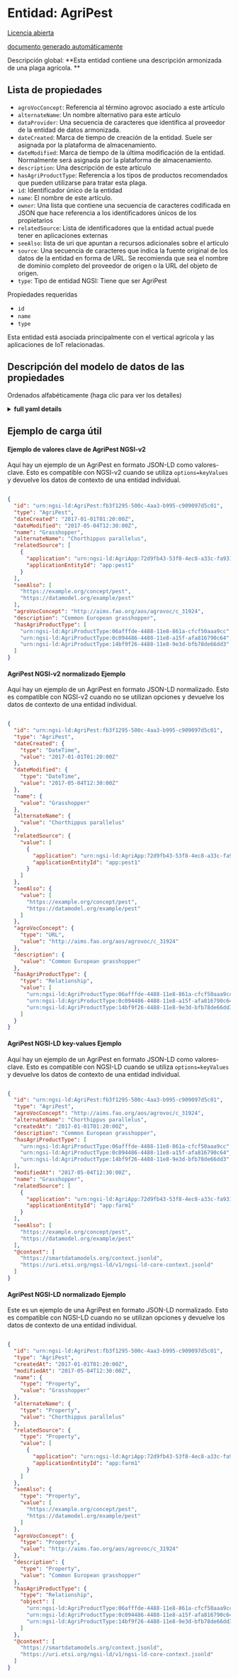 Entidad: AgriPest  
=================  
[Licencia abierta](https://github.com/smart-data-models//dataModel.Agrifood/blob/master/AgriPest/LICENSE.md)  
[documento generado automáticamente](https://docs.google.com/presentation/d/e/2PACX-1vTs-Ng5dIAwkg91oTTUdt8ua7woBXhPnwavZ0FxgR8BsAI_Ek3C5q97Nd94HS8KhP-r_quD4H0fgyt3/pub?start=false&loop=false&delayms=3000#slide=id.gb715ace035_0_60)  
Descripción global: **Esta entidad contiene una descripción armonizada de una plaga agrícola. **  

## Lista de propiedades  

- `agroVocConcept`: Referencia al término agrovoc asociado a este artículo  - `alternateName`: Un nombre alternativo para este artículo  - `dataProvider`: Una secuencia de caracteres que identifica al proveedor de la entidad de datos armonizada.  - `dateCreated`: Marca de tiempo de creación de la entidad. Suele ser asignada por la plataforma de almacenamiento.  - `dateModified`: Marca de tiempo de la última modificación de la entidad. Normalmente será asignada por la plataforma de almacenamiento.  - `description`: Una descripción de este artículo  - `hasAgriProductType`: Referencia a los tipos de productos recomendados que pueden utilizarse para tratar esta plaga.  - `id`: Identificador único de la entidad  - `name`: El nombre de este artículo.  - `owner`: Una lista que contiene una secuencia de caracteres codificada en JSON que hace referencia a los identificadores únicos de los propietarios  - `relatedSource`: Lista de identificadores que la entidad actual puede tener en aplicaciones externas  - `seeAlso`: lista de uri que apuntan a recursos adicionales sobre el artículo  - `source`: Una secuencia de caracteres que indica la fuente original de los datos de la entidad en forma de URL. Se recomienda que sea el nombre de dominio completo del proveedor de origen o la URL del objeto de origen.  - `type`: Tipo de entidad NGSI: Tiene que ser AgriPest    
Propiedades requeridas  
- `id`  - `name`  - `type`    
Esta entidad está asociada principalmente con el vertical agrícola y las aplicaciones de IoT relacionadas.  
## Descripción del modelo de datos de las propiedades  
Ordenados alfabéticamente (haga clic para ver los detalles)  
<details><summary><strong>full yaml details</strong></summary>    
```yaml  
AgriPest:    
  description: 'This entity contains a harmonised description of an agricultural pest. '    
  properties:    
    agroVocConcept:    
      description: 'Reference to the agrovoc term associated with this item'    
      format: uri    
      type: string    
      x-ngsi:    
        model: http://schema.org/URL    
        type: Relationship    
    alternateName:    
      description: 'An alternative name for this item'    
      type: string    
      x-ngsi:    
        type: Property    
    dataProvider:    
      description: 'A sequence of characters identifying the provider of the harmonised data entity.'    
      type: string    
      x-ngsi:    
        type: Property    
    dateCreated:    
      description: 'Entity creation timestamp. This will usually be allocated by the storage platform.'    
      format: date-time    
      type: string    
      x-ngsi:    
        type: Property    
    dateModified:    
      description: 'Timestamp of the last modification of the entity. This will usually be allocated by the storage platform.'    
      format: date-time    
      type: string    
      x-ngsi:    
        type: Property    
    description:    
      description: 'A description of this item'    
      type: string    
      x-ngsi:    
        type: Property    
    hasAgriProductType:    
      description: 'Reference to the recommended types of product that can be used to treat this pest.'    
      items:    
        - anyOf: &agripest_-_properties_-_id_-_anyof    
            - description: 'Property. Identifier format of any NGSI entity'    
              maxLength: 256    
              minLength: 1    
              pattern: ^[\w\-\.\{\}\$\+\*\[\]`|~^@!,:\\]+$    
              type: string    
            - description: 'Property. Identifier format of any NGSI entity'    
              format: uri    
              type: string    
          description: 'Property. Unique identifier of the entity'    
      type: array    
      x-ngsi:    
        model: http://schema.org/URL    
        type: Relationship    
    id:    
      anyOf: *agripest_-_properties_-_id_-_anyof    
      description: 'Unique identifier of the entity'    
      x-ngsi:    
        type: Property    
    name:    
      description: 'The name of this item.'    
      type: string    
      x-ngsi:    
        type: Property    
    owner:    
      description: 'A List containing a JSON encoded sequence of characters referencing the unique Ids of the owner(s)'    
      items:    
        anyOf: *agripest_-_properties_-_id_-_anyof    
        description: 'Property. Unique identifier of the entity'    
      type: array    
      x-ngsi:    
        type: Property    
    relatedSource:    
      description: 'List of IDs the current entity may have in external applications'    
      items:    
        - type: object    
          values:    
            application:    
              anyOf: *agripest_-_properties_-_id_-_anyof    
              description: 'Property. Unique identifier of the entity'    
            applicationEntityId:    
              type: string    
      type: array    
      x-ngsi:    
        type: Property    
    seeAlso:    
      description: 'list of uri pointing to additional resources about the item'    
      oneOf:    
        - items:    
            format: uri    
            type: string    
          minItems: 1    
          type: array    
        - format: uri    
          type: string    
      x-ngsi:    
        type: Property    
    source:    
      description: 'A sequence of characters giving the original source of the entity data as a URL. Recommended to be the fully qualified domain name of the source provider, or the URL to the source object.'    
      type: string    
      x-ngsi:    
        type: Property    
    type:    
      description: 'NGSI Entity Type: It has to be AgriPest'    
      enum:    
        - AgriPest    
      type: string    
      x-ngsi:    
        type: Property    
  required:    
    - id    
    - type    
    - name    
  type: object    
```  
</details>    
## Ejemplo de carga útil  
#### Ejemplo de valores clave de AgriPest NGSI-v2  
Aquí hay un ejemplo de un AgriPest en formato JSON-LD como valores-clave. Esto es compatible con NGSI-v2 cuando se utiliza `options=keyValues` y devuelve los datos de contexto de una entidad individual.  
```json  
{  
  "id": "urn:ngsi-ld:AgriPest:fb3f1295-500c-4aa3-b995-c909097d5c01",  
  "type": "AgriPest",  
  "dateCreated": "2017-01-01T01:20:00Z",  
  "dateModified": "2017-05-04T12:30:00Z",  
  "name": "Grasshopper",  
  "alternateName": "Chorthippus parallelus",  
  "relatedSource": [  
    {  
      "application": "urn:ngsi-ld:AgriApp:72d9fb43-53f8-4ec8-a33c-fa931360259a",  
      "applicationEntityId": "app:pest1"  
    }  
  ],  
  "seeAlso": [  
    "https://example.org/concept/pest",  
    "https://datamodel.org/example/pest"  
  ],  
  "agroVocConcept": "http://aims.fao.org/aos/agrovoc/c_31924",  
  "description": "Common European grasshopper",  
  "hasAgriProductType": [  
    "urn:ngsi-ld:AgriProductType:06afffde-4488-11e8-861a-cfcf50aaa9cc",  
    "urn:ngsi-ld:AgriProductType:0c094486-4488-11e8-a15f-afa816790c64",  
    "urn:ngsi-ld:AgriProductType:14bf9f26-4488-11e8-9e3d-bfb78de66dd3"  
  ]  
}  
```  
#### AgriPest NGSI-v2 normalizado Ejemplo  
Aquí hay un ejemplo de un AgriPest en formato JSON-LD normalizado. Esto es compatible con NGSI-v2 cuando no se utilizan opciones y devuelve los datos de contexto de una entidad individual.  
```json  
{  
  "id": "urn:ngsi-ld:AgriPest:fb3f1295-500c-4aa3-b995-c909097d5c01",  
  "type": "AgriPest",  
  "dateCreated": {  
    "type": "DateTime",  
    "value": "2017-01-01T01:20:00Z"  
  },  
  "dateModified": {  
    "type": "DateTime",  
    "value": "2017-05-04T12:30:00Z"  
  },  
  "name": {  
    "value": "Grasshopper"  
  },  
  "alternateName": {  
    "value": "Chorthippus parallelus"  
  },  
  "relatedSource": {  
    "value": [  
      {  
        "application": "urn:ngsi-ld:AgriApp:72d9fb43-53f8-4ec8-a33c-fa931360259a",  
        "applicationEntityId": "app:pest1"  
      }  
    ]  
  },  
  "seeAlso": {  
    "value": [  
      "https://example.org/concept/pest",  
      "https://datamodel.org/example/pest"  
    ]  
  },  
  "agroVocConcept": {  
    "type": "URL",  
    "value": "http://aims.fao.org/aos/agrovoc/c_31924"  
  },  
  "description": {  
    "value": "Common European grasshopper"  
  },  
  "hasAgriProductType": {  
    "type": "Relationship",  
    "value": [  
      "urn:ngsi-ld:AgriProductType:06afffde-4488-11e8-861a-cfcf50aaa9cc",  
      "urn:ngsi-ld:AgriProductType:0c094486-4488-11e8-a15f-afa816790c64",  
      "urn:ngsi-ld:AgriProductType:14bf9f26-4488-11e8-9e3d-bfb78de66dd3"  
    ]  
  }  
}  
```  
#### AgriPest NGSI-LD key-values Ejemplo  
Aquí hay un ejemplo de un AgriPest en formato JSON-LD como valores-clave. Esto es compatible con NGSI-LD cuando se utiliza `options=keyValues` y devuelve los datos de contexto de una entidad individual.  
```json  
{  
  "id": "urn:ngsi-ld:AgriPest:fb3f1295-500c-4aa3-b995-c909097d5c01",  
  "type": "AgriPest",  
  "agroVocConcept": "http://aims.fao.org/aos/agrovoc/c_31924",  
  "alternateName": "Chorthippus parallelus",  
  "createdAt": "2017-01-01T01:20:00Z",  
  "description": "Common European grasshopper",  
  "hasAgriProductType": [  
    "urn:ngsi-ld:AgriProductType:06afffde-4488-11e8-861a-cfcf50aaa9cc",  
    "urn:ngsi-ld:AgriProductType:0c094486-4488-11e8-a15f-afa816790c64",  
    "urn:ngsi-ld:AgriProductType:14bf9f26-4488-11e8-9e3d-bfb78de66dd3"  
  ],  
  "modifiedAt": "2017-05-04T12:30:00Z",  
  "name": "Grasshopper",  
  "relatedSource": [  
    {  
      "application": "urn:ngsi-ld:AgriApp:72d9fb43-53f8-4ec8-a33c-fa931360259a",  
      "applicationEntityId": "app:farm1"  
    }  
  ],  
  "seeAlso": [  
    "https://example.org/concept/pest",  
    "https://datamodel.org/example/pest"  
  ],  
  "@context": [  
    "https://smartdatamodels.org/context.jsonld",  
    "https://uri.etsi.org/ngsi-ld/v1/ngsi-ld-core-context.jsonld"  
  ]  
}  
```  
#### AgriPest NGSI-LD normalizado Ejemplo  
Este es un ejemplo de una AgriPest en formato JSON-LD normalizado. Esto es compatible con NGSI-LD cuando no se utilizan opciones y devuelve los datos de contexto de una entidad individual.  
```json  
{  
  "id": "urn:ngsi-ld:AgriPest:fb3f1295-500c-4aa3-b995-c909097d5c01",  
  "type": "AgriPest",  
  "createdAt": "2017-01-01T01:20:00Z",  
  "modifiedAt": "2017-05-04T12:30:00Z",  
  "name": {  
    "type": "Property",  
    "value": "Grasshopper"  
  },  
  "alternateName": {  
    "type": "Property",  
    "value": "Chorthippus parallelus"  
  },  
  "relatedSource": {  
    "type": "Property",  
    "value": [  
      {  
        "application": "urn:ngsi-ld:AgriApp:72d9fb43-53f8-4ec8-a33c-fa931360259a",  
        "applicationEntityId": "app:farm1"  
      }  
    ]  
  },  
  "seeAlso": {  
    "type": "Property",  
    "value": [  
      "https://example.org/concept/pest",  
      "https://datamodel.org/example/pest"  
    ]  
  },  
  "agroVocConcept": {  
    "type": "Property",  
    "value": "http://aims.fao.org/aos/agrovoc/c_31924"  
  },  
  "description": {  
    "type": "Property",  
    "value": "Common European grasshopper"  
  },  
  "hasAgriProductType": {  
    "type": "Relationship",  
    "object": [  
      "urn:ngsi-ld:AgriProductType:06afffde-4488-11e8-861a-cfcf50aaa9cc",  
      "urn:ngsi-ld:AgriProductType:0c094486-4488-11e8-a15f-afa816790c64",  
      "urn:ngsi-ld:AgriProductType:14bf9f26-4488-11e8-9e3d-bfb78de66dd3"  
    ]  
  },  
  "@context": [  
    "https://smartdatamodels.org/context.jsonld",  
    "https://uri.etsi.org/ngsi-ld/v1/ngsi-ld-core-context.jsonld"  
  ]  
}  
```  
